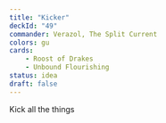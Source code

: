 ```yaml
---
title: "Kicker"
deckId: "49"
commander: Verazol, The Split Current
colors: gu
cards:
    - Roost of Drakes
    - Unbound Flourishing
status: idea
draft: false
---
```


Kick all the things
